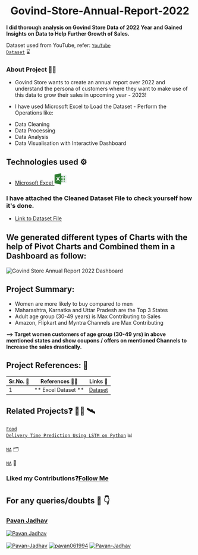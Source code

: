 <h1 align="center">Govind-Store-Annual-Report-2022</h1>

**I did thorough analysis on Govind Store Data of 2022 Year and Gained Insights on Data to Help Further Growth of Sales.** 

Dataset used from YouTube, refer: <code>[YouTube Dataset](https://docs.google.com/spreadsheets/d/1N_Aa45UnkPmnwGqNr6oTzvUhb5TKlitM/edit#gid=1081836936)</code> :hourglass:

### About Project 👨‍💻

- Govind Store wants to create an annual report over 2022 and understand the persona of customers where they want to make use of this data to grow their sales in upcoming year - 2023!
  
- I have used Microsoft Excel to Load the Dataset - Perform the Operations like: 
* Data Cleaning
* Data Processing
* Data Analysis
* Data Visualisation with Interactive Dashboard
  
## Technologies used ⚙️

* <a href="https://www.microsoft.com/en-in" target="_blank" rel="noreferrer">Microsoft Excel <img src="https://github.com/Pavan-Jadhav/Govind-Store-Annual-Report-2022/blob/main/excel.png" alt="excel" width="32" height="32"/></a>

### I have attached the Cleaned Dataset File to check yourself how it's done.
  
 * <a href="https://github.com/Pavan-Jadhav/Govind-Store-Annual-Report-2022/blob/main/Govind%20Store%20Data%20Analysis%202023%20-%20For%20GIT.xlsx"> Link to Dataset File </a>  
  
## We generated different types of Charts with the help of Pivot Charts and Combined them in a Dashboard as follow:
 
  <picture><img align="center" src="https://github.com/Pavan-Jadhav/Govind-Store-Annual-Report-2022/blob/main/Govind%20Store%20Annual%20Report_Excel_Dashboard.gif" alt="Govind Store Annual Report 2022 Dashboard"/></picture>
  
## Project Summary:
  
* Women are more likely to buy compared to men
* Maharashtra, Karnatka and Uttar Pradesh are the Top 3 States
* Adult age group (30-49 years) is Max Contributing to Sales
* Amazon, Flipkart and Myntra Channels are Max Contributing

**--> Target women customers of age group (30-49 yrs) in above mentioned states and show coupons / offers on mentioned Channels to Increase the sales drastically.**


## Project References: 🔗

|**Sr.No. 🔢**|**References 👨‍💻**| **Links :link:**|
|------|--------------------|---------------------|
|1| ** Excel Dataset ** | [Dataset](https://docs.google.com/spreadsheets/d/1N_Aa45UnkPmnwGqNr6oTzvUhb5TKlitM/edit#gid=1081836936)|
  
## Related Projects:question: 👨‍💻 🛰️

<code>[Food Delivery Time Prediction Using LSTM on Python](https://github.com/Pavan-Jadhav/Food_Delivery_Time_Prediction_Using_LSTM_Python)</code> 📊

<code>[NA](https://)</code> 🗂️
 
<code>[NA](https://)</code> 📑
  
  
### Liked my Contributions:question:[Follow Me](https://github.com/Pavan-Jadhav/)

## For any queries/doubts 🔗 👇 

### [Pavan Jadhav](#)
<p align="left"> <a href="https://twitter.com/pavan061994" target="blank"><img src="https://img.shields.io/twitter/follow/pavan061994?logo=twitter&style=for-the-badge" alt="Pavan Jadhav" /></a> </p>

<a href="https://www.linkedin.com/in/pavanjadhav" target="blank"><img align="center" src="https://img.shields.io/badge/-PavanJadhav-blue?style=flat-square&logo=Linkedin&logoColor=white&link=https://www.linkedin.com/in/Pavan-Jadhav/" alt="Pavan-Jadhav" height="20" width="100" /></a>
<a href="https://www.instagram.com/pavan061994" target="blank"><img align="center" src="https://img.shields.io/badge/-@pavan061994-D7008A?style=flat-square&labelColor=D7008A&logo=Instagram&logoColor=white&link=https://www.instagram.com/pavan061994" alt="pavan061994" height="20" width="110" /></a>
<a href="https://github.com/Pavan-Jadhav" target="blank"><img align="center" src="https://img.shields.io/github/followers/Pavan-Jadhav?label=Follow&style=social&link=https://github.com/Pavan-Jadhav/" alt="Pavan-Jadhav" height="20" width="90" /></a>
